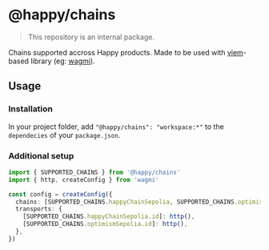 # @happy/chains

> This repository is an internal package.

Chains supported accross Happy products. Made to be used with [viem](https://viem.sh/)-based library (eg: [wagmi](https://wagmi.sh/)).

## Usage

### Installation

In your project folder, add `"@happy/chains": "workspace:*"` to the `dependecies` of your `package.json`.

### Additional setup

```ts
import { SUPPORTED_CHAINS } from '@happy/chains'
import { http, createConfig } from 'wagmi'

const config = createConfig({
  chains: [SUPPORTED_CHAINS.happyChainSepolia, SUPPORTED_CHAINS.optimismSepolia],
  transports: {
    [SUPPORTED_CHAINS.happyChainSepolia.id]: http(),
    [SUPPORTED_CHAINS.optimismSepolia.id]: http(),
  },
})
```

